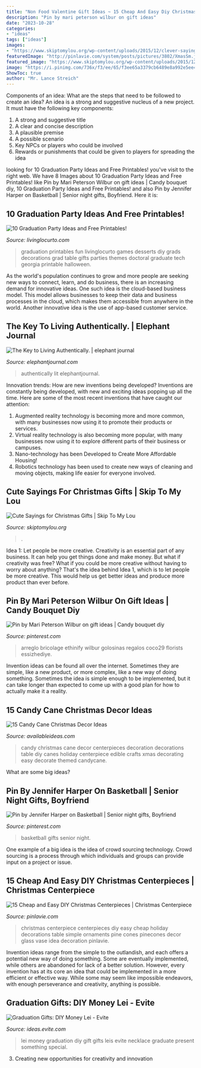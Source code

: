 ```yaml
---
title: "Non Food Valentine Gift Ideas ~ 15 Cheap And Easy Diy Christmas Centerpieces"
description: "Pin by mari peterson wilbur on gift ideas"
date: "2023-10-28"
categories:
- "ideas"
tags: ["ideas"]
images:
- "https://www.skiptomylou.org/wp-content/uploads/2015/12/clever-saying-gift-nuts-about-you-2.jpg"
featuredImage: "http://pinlavie.com/system/posts/pictures/3802/XmasSm.jpg"
featured_image: "https://www.skiptomylou.org/wp-content/uploads/2015/12/clever-saying-gift-nuts-about-you-2.jpg"
image: "https://i.pinimg.com/736x/f3/ee/65/f3ee65a3379cb6489e8a992e5ee4f118.jpg"
ShowToc: true
author: "Mr. Lance Streich"
---
```



Components of an idea: What are the steps that need to be followed to create an idea?
An idea is a strong and suggestive nucleus of a new project. It must have the following key components:
1. A strong and suggestive title 
2. A clear and concise description 
3. A plausible premise 
4. A possible scenario 
5. Key NPCs or players who could be involved 
6. Rewards or punishments that could be given to players for spreading the idea 

	

		
looking for 10 Graduation Party Ideas and Free Printables! you've visit to the right web. We have 8 Images about 10 Graduation Party Ideas and Free Printables! like Pin by Mari Peterson Wilbur on gift ideas | Candy bouquet diy, 10 Graduation Party Ideas and Free Printables! and also Pin by Jennifer Harper on Basketball | Senior night gifts, Boyfriend. Here it is:
		
    
## 10 Graduation Party Ideas And Free Printables!

<img loading=lazy src="http://www.livinglocurto.com/wp-content/uploads/2014/04/10-graduation-party-ideas.jpg" onerror="this.onerror=null;this.src='https://tse1.mm.bing.net/th?id=OIP.v7JWdH7r6S_M7C4k6ndmbgHaLH&amp;pid=15.1';" alt="10 Graduation Party Ideas and Free Printables!">

_Source: livinglocurto.com_

>graduation printables fun livinglocurto games desserts diy grads decorations grad table gifts parties themes doctoral graduate tech georgia printable halloween. 

	

As the world's population continues to grow and more people are seeking new ways to connect, learn, and do business, there is an increasing demand for innovative ideas. One such idea is the cloud-based business model. This model allows businesses to keep their data and business processes in the cloud, which makes them accessible from anywhere in the world. Another innovative idea is the use of app-based customer service.

    
## The Key To Living Authentically. | Elephant Journal

<img loading=lazy src="https://img.elephantjournal.com/wp-content/uploads/2016/04/self-artist-recreate-erase-half-girl-drawing-deviantart.jpg" onerror="this.onerror=null;this.src='https://tse3.mm.bing.net/th?id=OIP.pyDAOWGcL96gOk2El4IwxQHaJ7&amp;pid=15.1';" alt="The Key to Living Authentically. | elephant journal">

_Source: elephantjournal.com_

>authentically lit elephantjournal. 

	

Innovation trends: How are new inventions being developed?
Inventions are constantly being developed, with new and exciting ideas popping up all the time. Here are some of the most recent inventions that have caught our attention:
1. Augmented reality technology is becoming more and more common, with many businesses now using it to promote their products or services.
2. Virtual reality technology is also becoming more popular, with many businesses now using it to explore different parts of their business or campuses.
3. Nano-technology has been Developed to Create More Affordable Housing!
4. Robotics technology has been used to create new ways of cleaning and moving objects, making life easier for everyone involved.

    
## Cute Sayings For Christmas Gifts | Skip To My Lou

<img loading=lazy src="https://www.skiptomylou.org/wp-content/uploads/2015/12/clever-saying-gift-nuts-about-you-2.jpg" onerror="this.onerror=null;this.src='https://tse4.mm.bing.net/th?id=OIP.ujsfLgR4L56_ewoz5qZ0rgHaKy&amp;pid=15.1';" alt="Cute Sayings for Christmas Gifts | Skip To My Lou">

_Source: skiptomylou.org_

>. 

	

Idea 1: Let people be more creative.
Creativity is an essential part of any business. It can help you get things done and make money. But what if creativity was free? What if you could be more creative without having to worry about anything? That's the idea behind Idea 1, which is to let people be more creative. This would help us get better ideas and produce more product than ever before.

    
## Pin By Mari Peterson Wilbur On Gift Ideas | Candy Bouquet Diy

<img loading=lazy src="https://i.pinimg.com/736x/f3/ee/65/f3ee65a3379cb6489e8a992e5ee4f118.jpg" onerror="this.onerror=null;this.src='https://tse4.mm.bing.net/th?id=OIP.hXMTOC20oWN5YkQ1KzxbZAHaJ3&amp;pid=15.1';" alt="Pin by Mari Peterson Wilbur on gift ideas | Candy bouquet diy">

_Source: pinterest.com_

>arreglo bricolage ethinify wilbur golosinas regalos coco29 florists essizhediye. 

	

Invention ideas can be found all over the internet. Sometimes they are simple, like a new product, or more complex, like a new way of doing something. Sometimes the idea is simple enough to be implemented, but it can take longer than expected to come up with a good plan for how to actually make it a reality.

    
## 15 Candy Cane Christmas Decor Ideas

<img loading=lazy src="http://availableideas.com/wp-content/uploads/2015/09/candy-cane-decor.jpg" onerror="this.onerror=null;this.src='https://tse3.mm.bing.net/th?id=OIP.aXBrNw0lD1zbKdEGNKitWgHaKx&amp;pid=15.1';" alt="15 Candy Cane Christmas Decor Ideas">

_Source: availableideas.com_

>candy christmas cane decor centerpieces decoration decorations table diy canes holiday centerpiece edible crafts xmas decorating easy decorate themed candycane. 

	

What are some big ideas?
 

    
## Pin By Jennifer Harper On Basketball | Senior Night Gifts, Boyfriend

<img loading=lazy src="https://i.pinimg.com/736x/d8/ae/f4/d8aef46a7c6d827f77da3c5bf8028e10.jpg" onerror="this.onerror=null;this.src='https://tse3.mm.bing.net/th?id=OIP.DebSe1rfNPd6h8iyUhA3lQHaJ3&amp;pid=15.1';" alt="Pin by Jennifer Harper on Basketball | Senior night gifts, Boyfriend">

_Source: pinterest.com_

>basketball gifts senior night. 

	

One example of a big idea is the idea of crowd sourcing technology. Crowd sourcing is a process through which individuals and groups can provide input on a project or issue.

    
## 15 Cheap And Easy DIY Christmas Centerpieces | Christmas Centerpiece

<img loading=lazy src="http://pinlavie.com/system/posts/pictures/3802/XmasSm.jpg" onerror="this.onerror=null;this.src='https://tse2.mm.bing.net/th?id=OIP.Wu3BKhqy1jo6ihWzW2lohgHaNo&amp;pid=15.1';" alt="15 Cheap and Easy DIY Christmas Centerpieces | Christmas Centerpiece">

_Source: pinlavie.com_

>christmas centerpiece centerpieces diy easy cheap holiday decorations table simple ornaments pine cones pinecones decor glass vase idea decoration pinlavie. 

	

Invention ideas range from the simple to the outlandish, and each offers a potential new way of doing something. Some are eventually implemented, while others are abandoned for lack of a better solution. However, every invention has at its core an idea that could be implemented in a more efficient or effective way. While some may seem like impossible endeavors, with enough perseverance and creativity, anything is possible.

    
## Graduation Gifts: DIY Money Lei - Evite

<img loading=lazy src="http://ideas.evite.com/media/Blog-DIY-Money-Lei-JB-1200.jpg" onerror="this.onerror=null;this.src='https://tse3.mm.bing.net/th?id=OIP.lwTMuhtYmLkOEMtWMrV8kAHaLH&amp;pid=15.1';" alt="Graduation Gifts: DIY Money Lei - Evite">

_Source: ideas.evite.com_

>lei money graduation diy gift gifts leis evite necklace graduate present something special. 

	

3. Creating new opportunities for creativity and innovation 

